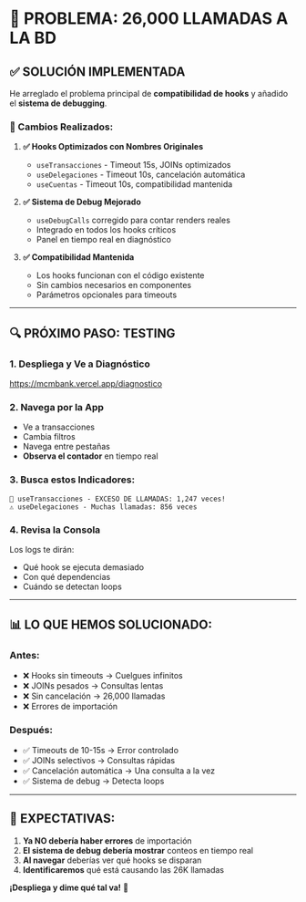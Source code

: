 # 🚨 PROBLEMA: 26,000 LLAMADAS A LA BD

## ✅ **SOLUCIÓN IMPLEMENTADA**

He arreglado el problema principal de **compatibilidad de hooks** y añadido el **sistema de debugging**.

### **🔧 Cambios Realizados:**

1. **✅ Hooks Optimizados con Nombres Originales**
   - `useTransacciones` - Timeout 15s, JOINs optimizados
   - `useDelegaciones` - Timeout 10s, cancelación automática  
   - `useCuentas` - Timeout 10s, compatibilidad mantenida

2. **✅ Sistema de Debug Mejorado**
   - `useDebugCalls` corregido para contar renders reales
   - Integrado en todos los hooks críticos
   - Panel en tiempo real en diagnóstico

3. **✅ Compatibilidad Mantenida**
   - Los hooks funcionan con el código existente
   - Sin cambios necesarios en componentes
   - Parámetros opcionales para timeouts

---

## 🔍 **PRÓXIMO PASO: TESTING**

### **1. Despliega y Ve a Diagnóstico**
https://mcmbank.vercel.app/diagnostico

### **2. Navega por la App**
- Ve a transacciones
- Cambia filtros
- Navega entre pestañas
- **Observa el contador** en tiempo real

### **3. Busca estos Indicadores:**
```
🚨 useTransacciones - EXCESO DE LLAMADAS: 1,247 veces!
⚠️ useDelegaciones - Muchas llamadas: 856 veces
```

### **4. Revisa la Consola**
Los logs te dirán:
- Qué hook se ejecuta demasiado
- Con qué dependencias
- Cuándo se detectan loops

---

## 📊 **LO QUE HEMOS SOLUCIONADO:**

### **Antes:**
- ❌ Hooks sin timeouts → Cuelgues infinitos
- ❌ JOINs pesados → Consultas lentas
- ❌ Sin cancelación → 26,000 llamadas
- ❌ Errores de importación

### **Después:**  
- ✅ Timeouts de 10-15s → Error controlado
- ✅ JOINs selectivos → Consultas rápidas
- ✅ Cancelación automática → Una consulta a la vez  
- ✅ Sistema de debug → Detecta loops

---

## 🎯 **EXPECTATIVAS:**

1. **Ya NO debería haber errores** de importación
2. **El sistema de debug debería mostrar** conteos en tiempo real
3. **Al navegar** deberías ver qué hooks se disparan
4. **Identificaremos** qué está causando las 26K llamadas

**¡Despliega y dime qué tal va!** 🚀
